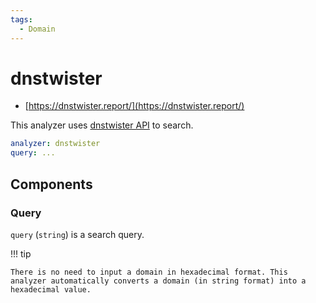 ```yaml
---
tags:
  - Domain
---
```


# dnstwister

- [https://dnstwister.report/](https://dnstwister.report/)

This analyzer uses [dnstwister API](https://dnstwister.report/api/) to search.

```yaml
analyzer: dnstwister
query: ...
```

## Components

### Query

`query` (`string`) is a search query.

!!! tip

    There is no need to input a domain in hexadecimal format. This analyzer automatically converts a domain (in string format) into a hexadecimal value.
